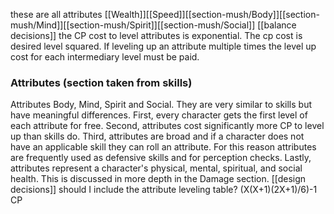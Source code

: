 these are all attributes [[Wealth]][[Speed]][[section-mush/Body]][[section-mush/Mind]][[section-mush/Spirit]][[section-mush/Social]]
[[balance decisions]] the CP cost to level attributes is exponential. The cp cost is desired level squared. If leveling up an attribute multiple times the level up cost for each intermediary level must be paid.

### Attributes (section taken from skills)

Attributes Body, Mind, Spirit and Social. They are very similar to skills but have meaningful differences. First, every character gets the first level of each attribute for free. Second, attributes cost significantly more CP to level up than skills do. Third, attributes are broad and if a character does not have an applicable skill they can roll an attribute. For this reason attributes are frequently used as defensive skills and for perception checks. Lastly, attributes represent a character's physical, mental, spiritual, and social health. This is discussed in more depth in the Damage section.
[[design decisions]] should I include the attribute leveling table? (X(X+1)(2X+1)/6)-1 CP
